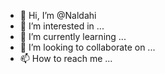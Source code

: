 - 👋 Hi, I’m @Naldahi
- 👀 I’m interested in ...
- 🌱 I’m currently learning ...
- 💞️ I’m looking to collaborate on ...
- 📫 How to reach me ...

<!---
Naldahi/Naldahi is a ✨ special ✨ repository because its `README.md` (this file) appears on your GitHub profile.
You can click the Preview link to take a look at your changes.
--->
